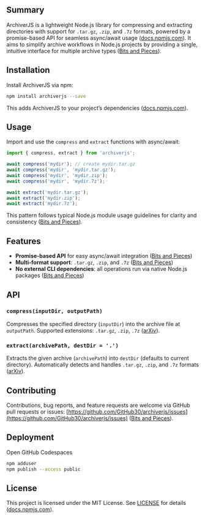 ## Summary

ArchiverJS is a lightweight Node.js library for compressing and extracting directories with support for `.tar.gz`, `.zip`, and `.7z` formats, powered by a promise-based API for seamless async/await usage ([docs.npmjs.com][1]). It aims to simplify archive workflows in Node.js projects by providing a single, intuitive interface for multiple archive types ([Bits and Pieces][2]).

## Installation

Install ArchiverJS via npm:

```bash
npm install archiverjs --save
```

This adds ArchiverJS to your project’s dependencies ([docs.npmjs.com][1]).

## Usage

Import and use the `compress` and `extract` functions with async/await:

```js
import { compress, extract } from 'archiverjs';

await compress('mydir'); // create mydir.tar.gz
await compress('mydir', 'mydir.tar.gz');
await compress('mydir', 'mydir.zip');
await compress('mydir', 'mydir.7z');

await extract('mydir.tar.gz');
await extract('mydir.zip');
await extract('mydir.7z');
```

This pattern follows typical Node.js module usage guidelines for clarity and consistency ([Bits and Pieces][2]).

## Features

* **Promise-based API** for easy async/await integration ([Bits and Pieces][2])
* **Multi-format support**: `.tar.gz`, `.zip`, and `.7z` ([Bits and Pieces][2])
* **No external CLI dependencies**: all operations run via native Node.js packages ([Bits and Pieces][2])

## API

### `compress(inputDir, outputPath)`

Compresses the specified directory (`inputDir`) into the archive file at `outputPath`. Supported extensions: `.tar.gz`, `.zip`, `.7z` ([arXiv][3]).

### `extract(archivePath, destDir = '.')`

Extracts the given archive (`archivePath`) into `destDir` (defaults to current directory). Automatically detects and handles `.tar.gz`, `.zip`, and `.7z` formats ([arXiv][3]).

## Contributing

Contributions, bug reports, and feature requests are welcome via GitHub pull requests or issues:
[https://github.com/GitHub30/archiverjs/issues](https://github.com/GitHub30/archiverjs/issues) ([Bits and Pieces][2]).

## Deployment

Open GitHub Codespaces
```bash
npm adduser
npm publish --access public
```

## License

This project is licensed under the MIT License. See [LICENSE](LICENSE) for details ([docs.npmjs.com][1]).

[1]: https://docs.npmjs.com/about-package-readme-files/?utm_source=chatgpt.com "About package README files - npm Docs"
[2]: https://blog.bitsrc.io/writing-the-perfect-reademe-for-your-node-library-2d5f24dc1c06?utm_source=chatgpt.com "Writing the Perfect Readme for Your Node Library - Bits and Pieces"
[3]: https://arxiv.org/abs/1802.08391?utm_source=chatgpt.com "An Empirical Study on README contents for JavaScript Packages"
